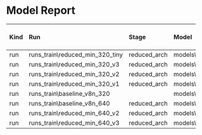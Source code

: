 # Model Report

| Kind   | Run                           | Stage        | Model                          |   ImgSize |   Epochs |   Batch |   Size (MB) |   mAP@0.5 |   mAP@0.5:0.95 |   Train Time (min) |   Params (M) |   FLOPs (G) |   Latency (ms) |
|:-------|:------------------------------|:-------------|:-------------------------------|----------:|---------:|--------:|------------:|----------:|---------------:|-------------------:|-------------:|------------:|---------------:|
| run    | runs_train\reduced_min_320_tiny | reduced_arch | models\reduced_min_320_tiny.yaml |       320 |      200 |      32 |       0.735 |    0.8397 |         0.5183 |              190.3 |       0.3029 |      0.2154 |          5.58  |
| run    | runs_train\reduced_min_320_v3 | reduced_arch | models\reduced_min_320_v3.yaml |       320 |      150 |      32 |       2.126 |    0.8651 |         0.5477 |              214.6 |       1.0207 |      0.4562 |          6.332 |
| run    | runs_train\reduced_min_320_v2 | reduced_arch | models\reduced_min_320_v2.yaml |       320 |      100 |      32 |       3.109 |    0.861  |         0.5402 |              909.2 |       1.5387 |      0.5748 |          7.28  |
| run    | runs_train\reduced_min_320_v1 | reduced_arch | models\reduced_min_320_v1.yaml |       320 |       10 |      16 |       3.603 |    0.7638 |         0.4493 |              979.5 |       1.7992 |      0.6469 |          7.181 |
| run    | runs_train\baseline_v8n_320   |              | models\baseline_v8n_320.yaml   |       320 |       60 |      16 |       5.923 |    0.8879 |         0.5803 |             1111.8 |       3.011  |      1.0243 |          6.659 |
| run    | runs_train\baseline_v8n_640     | reduced_arch | models\baseline_v8n_640.yaml     |       640 |      150 |      16 |       5.971 |    0.9154 |         0.6157 |              400.6 | 3.0110       | 1.0243      | 11.1440        |
| run    | runs_train\reduced_min_640_v2   | reduced_arch | models\reduced_min_640_v2.yaml   |       640 |      150 |      16 |       3.154 |    0.9078 |         0.6026 |              340.8 | 1.5387       | 0.5748      | 10.3850        |
| run    | runs_train\reduced_min_640_v3 | reduced_arch | models\reduced_min_640_v3.yaml |       640 |      150 |      16 |       2.164 |    0.9003 |         0.5943 |              353.5 |       1.0207 |      0.4562 |         11.355 |